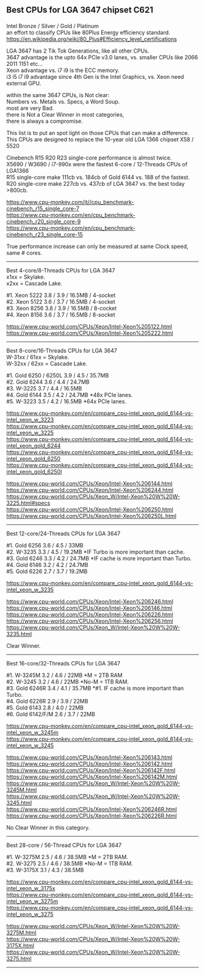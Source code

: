 ## Best CPUs for LGA 3647 chipset C621 </p>

Intel Bronze / Silver / Gold / Platinum </br>
an effort to classify CPUs like 80Plus Energy efficiency standard. </br>
https://en.wikipedia.org/wiki/80_Plus#Efficiency_level_certifications </p>

LGA 3647 has 2 Tik Tok Generations, like all other CPUs. </br>
3647 advantage is the upto 64x PCIe v3.0 lanes, vs. smaller CPUs like 2066 2011 1151 etc... </br>
Xeon advantage vs. i7 i9 is the ECC memory. </br>
i3 i5 i7 i9 advantage since 4th Gen is the Intel Graphics, vs. Xeon need external GPU. </p>

within the same 3647 CPUs, is Not clear: </br>
Numbers vs. Metals vs. Specs, a Word Soup. </br>
most are very Bad. </br>
there is Not a Clear Winner in most categories, </br>
there is always a compromise. </p>

This list is to put an spot light on those CPUs that can make a difference. </br>
This CPUs are designed to replace the 10-year old LGA 1366 chipset X58 / 5520 </p>
Cinebench R15 R20 R23 single-core performance is almost twice. </br>
X5690 / W3690 / i7-990x were the fastest 6-core / 12-Threads CPUs of LGA1366 </br>
R15 single-core make 111cb vs. 184cb of Gold 6144 vs. 188 of the fastest. </br>
R20 single-core make 227cb vs. 437cb of LGA 3647 vs. the best today >800cb. </p>

https://www.cpu-monkey.com/it//cpu_benchmark-cinebench_r15_single_core-7 </br>
https://www.cpu-monkey.com/en/cpu_benchmark-cinebench_r20_single_core-9 </br>
https://www.cpu-monkey.com/en/cpu_benchmark-cinebench_r23_single_core-15 </p>

True performance increase can only be measured at same Clock speed, same # cores.

---------

Best 4-core/8-Threads CPUs for LGA 3647 </br>
x1xx = Skylake. </br>
x2xx = Cascade Lake. </p>

#1. Xeon 5222 3.8 / 3.9 / 16.5MB / 4-socket </br>
#2. Xeon 5122 3.6 / 3.7 / 16.5MB / 4-socket </br>
#3. Xeon 8256 3.8 / 3.9 / 16.5MB / 8-cocket </br>
#4. Xeon 8156 3.6 / 3.7 / 16.5MB / 8-socket </p>

https://www.cpu-world.com/CPUs/Xeon/Intel-Xeon%205122.html </br>
https://www.cpu-world.com/CPUs/Xeon/Intel-Xeon%205222.html </p>

----

Best 8-core/16-Threads CPUs for LGA 3647 </br>
W-31xx / 61xx = Skylake. </br>
W-32xx / 62xx = Cascade Lake. </p>

#1. Gold 6250 / 6250L   3.9 / 4.5 / 35.7MB </br>
#2. Gold 6244           3.6 / 4.4 / 24.7MB </br>
#3. W-3225              3.7 / 4.4 / 16.5MB </br>
#4. Gold 6144           3.5 / 4.2 / 24.7MB *48x PCIe lanes. </br>
#5. W-3223              3.5 / 4.2 / 16.5MB *64x PCIe lanes.  </p>

https://www.cpu-monkey.com/en/compare_cpu-intel_xeon_gold_6144-vs-intel_xeon_w_3223 </br>
https://www.cpu-monkey.com/en/compare_cpu-intel_xeon_gold_6144-vs-intel_xeon_w_3225 </br>
https://www.cpu-monkey.com/en/compare_cpu-intel_xeon_gold_6144-vs-intel_xeon_gold_6244 </br>
https://www.cpu-monkey.com/en/compare_cpu-intel_xeon_gold_6144-vs-intel_xeon_gold_6250 </br>
https://www.cpu-monkey.com/en/compare_cpu-intel_xeon_gold_6144-vs-intel_xeon_gold_6250l </p>

https://www.cpu-world.com/CPUs/Xeon/Intel-Xeon%206144.html </br>
https://www.cpu-world.com/CPUs/Xeon/Intel-Xeon%206244.html </br>
https://www.cpu-world.com/CPUs/Xeon_W/Intel-Xeon%20W%20W-3225.html#specs </br>
https://www.cpu-world.com/CPUs/Xeon/Intel-Xeon%206250.html </br>
https://www.cpu-world.com/CPUs/Xeon/Intel-Xeon%206250L.html </p>

---------------------

Best 12-core/24-Threads CPUs for LGA 3647 </p>

#1. Gold 6256  3.6 / 4.5 / 33MB </br>
#2. W-3235     3.3 / 4.5 / 19.2MB *IF Turbo is more important than cache. </br>
#3. Gold 6246  3.3 / 4.2 / 24.7MB *IF cache is more important than Turbo. </br>
#4. Gold 6146  3.2 / 4.2 / 24.7MB </br>
#5. Gold 6226  2.7 / 3.7 / 19.2MB </p>

https://www.cpu-monkey.com/en/compare_cpu-intel_xeon_gold_6144-vs-intel_xeon_w_3235 </br>

https://www.cpu-world.com/CPUs/Xeon/Intel-Xeon%206246.html </br>
https://www.cpu-world.com/CPUs/Xeon/Intel-Xeon%206146.html </br>
https://www.cpu-world.com/CPUs/Xeon/Intel-Xeon%206226.html </br>
https://www.cpu-world.com/CPUs/Xeon/Intel-Xeon%206256.html </br>
https://www.cpu-world.com/CPUs/Xeon_W/Intel-Xeon%20W%20W-3235.html </p>

Clear Winner. </p>

---------------------------

Best 16-core/32-Threads CPUs for LGA 3647 </p>

#1. W-3245M       3.2 / 4.6 / 22MB *M = 2TB RAM </br>
#2. W-3245        3.2 / 4.6 / 22MB *No-M = 1TB RAM. </br>
#3. Gold 6246R    3.4 / 4.1 / 35.7MB *#1. IF cache is more important than Turbo. </br>
#4. Gold 6226R    2.9 / 3.9 / 22MB </br>
#5. Gold 6143     2.8 / 4.0 / 22MB </br>
#6. Gold 6142/F/M 2.6 / 3.7 / 22MB </p>

https://www.cpu-monkey.com/en/compare_cpu-intel_xeon_gold_6144-vs-intel_xeon_w_3245m </br>
https://www.cpu-monkey.com/en/compare_cpu-intel_xeon_gold_6144-vs-intel_xeon_w_3245 </br>

https://www.cpu-world.com/CPUs/Xeon/Intel-Xeon%206143.html </br>
https://www.cpu-world.com/CPUs/Xeon/Intel-Xeon%206142.html </br>
https://www.cpu-world.com/CPUs/Xeon/Intel-Xeon%206142F.html </br>
https://www.cpu-world.com/CPUs/Xeon/Intel-Xeon%206142M.html </br>
https://www.cpu-world.com/CPUs/Xeon_W/Intel-Xeon%20W%20W-3245M.html </br>
https://www.cpu-world.com/CPUs/Xeon_W/Intel-Xeon%20W%20W-3245.html </br>
https://www.cpu-world.com/CPUs/Xeon/Intel-Xeon%206246R.html </br>
https://www.cpu-world.com/CPUs/Xeon/Intel-Xeon%206226R.html </br>

No Clear Winner in this category. </p>

-------------------------

Best 28-core / 56-Thread CPUs for LGA 3647 </p>

#1. W-3275M    2.5 / 4.6 / 38.5MB *M = 2TB RAM. </br>
#2. W-3275     2.5 / 4.6 / 38.5MB *No-M = 1TB RAM. </br>
#3. W-3175X    3.1 / 4.3 / 38.5MB </p>

https://www.cpu-monkey.com/en/compare_cpu-intel_xeon_gold_6144-vs-intel_xeon_w_3175x </br>
https://www.cpu-monkey.com/en/compare_cpu-intel_xeon_gold_6144-vs-intel_xeon_w_3275m </br>
https://www.cpu-monkey.com/en/compare_cpu-intel_xeon_gold_6144-vs-intel_xeon_w_3275 </br>

https://www.cpu-world.com/CPUs/Xeon_W/Intel-Xeon%20W%20W-3275M.html </br>
https://www.cpu-world.com/CPUs/Xeon_W/Intel-Xeon%20W%20W-3175X.html </br>
https://www.cpu-world.com/CPUs/Xeon_W/Intel-Xeon%20W%20W-3275.html </p>

------------------------------
